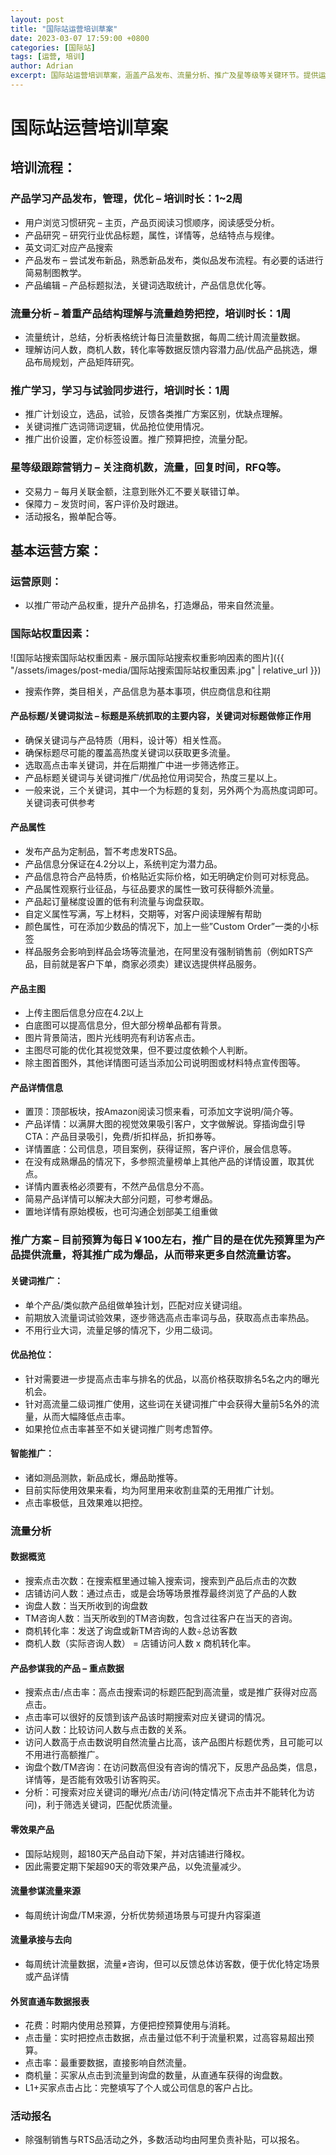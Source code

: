 ```yaml
---
layout: post
title: "国际站运营培训草案"
date: 2023-03-07 17:59:00 +0800
categories: [国际站]
tags: [运营, 培训]
author: Adrian
excerpt: 国际站运营培训草案，涵盖产品发布、流量分析、推广及星等级等关键环节。提供运营原则、权重因素、推广方案及例外情况应对策略，助您提升国际站运营效率。
---
```


# 国际站运营培训草案

## 培训流程：

### 产品学习产品发布，管理，优化 – 培训时长：1~2周

* 用户浏览习惯研究 – 主页，产品页阅读习惯顺序，阅读感受分析。
* 产品研究 – 研究行业优品标题，属性，详情等，总结特点与规律。
* 英文词汇对应产品搜索
* 产品发布 – 尝试发布新品，熟悉新品发布，类似品发布流程。有必要的话进行简易制图教学。
* 产品编辑 – 产品标题拟法，关键词选取统计，产品信息优化等。

### 流量分析 – 着重产品结构理解与流量趋势把控，培训时长：1周

* 流量统计，总结，分析表格统计每日流量数据，每周二统计周流量数据。
* 理解访问人数，商机人数，转化率等数据反馈内容潜力品/优品产品挑选，爆品布局规划，产品矩阵研究。

### 推广学习，学习与试验同步进行，培训时长：1周

* 推广计划设立，选品，试验，反馈各类推广方案区别，优缺点理解。
* 关键词推广选词筛词逻辑，优品抢位使用情况。
* 推广出价设置，定价标签设置。推广预算把控，流量分配。

### 星等级跟踪营销力 – 关注商机数，流量，回复时间，RFQ等。

* 交易力 – 每月关联金额，注意到账外汇不要关联错订单。
* 保障力 – 发货时间，客户评价及时跟进。
* 活动报名，搬单配合等。

## 基本运营方案：

### 运营原则：

* 以推广带动产品权重，提升产品排名，打造爆品，带来自然流量。

### 国际站权重因素：
![国际站搜索国际站权重因素 - 展示国际站搜索权重影响因素的图片]({{ "/assets/images/post-media/国际站搜索国际站权重因素.jpg" | relative_url }})
* 搜索作弊，类目相关，产品信息为基本事项，供应商信息和往期

#### 产品标题/关键词拟法 – 标题是系统抓取的主要内容，关键词对标题做修正作用

* 确保关键词与产品特质（用料，设计等）相关性高。
* 确保标题尽可能的覆盖高热度关键词以获取更多流量。
* 选取高点击率关键词，并在后期推广中进一步筛选修正。
* 产品标题关键词与关键词推广/优品抢位用词契合，热度三星以上。
* 一般来说，三个关键词，其中一个为标题的复刻，另外两个为高热度词即可。关键词表可供参考

#### 产品属性

* 发布产品为定制品，暂不考虑发RTS品。
* 产品信息分保证在4.2分以上，系统判定为潜力品。
* 产品信息符合产品特质，价格贴近实际价格，如无明确定价则可对标竞品。
* 产品属性观察行业征品，与征品要求的属性一致可获得额外流量。
* 产品起订量梯度设置的低有利流量与询盘获取。
* 自定义属性写满，写上材料，交期等，对客户阅读理解有帮助
* 颜色属性，可在添加少数品的情况下，加上一些”Custom Order”一类的小标签
* 样品服务会影响到样品会场等流量池，在阿里没有强制销售前（例如RTS产品，目前就是客户下单，商家必须卖）建议选提供样品服务。

#### 产品主图

* 上传主图后信息分应在4.2以上
* 白底图可以提高信息分，但大部分榜单品都有背景。
* 图片背景简洁，图片光线明亮有利访客点击。
* 主图尽可能的优化其视觉效果，但不要过度依赖个人判断。
* 除主图首图外，其他详情图可适当添加公司说明图或材料特点宣传图等。

#### 产品详情信息

* 置顶：顶部板块，按Amazon阅读习惯来看，可添加文字说明/简介等。
* 产品详情：以满屏大图的视觉效果吸引客户，文字做解说。穿插询盘引导CTA：产品目录吸引，免费/折扣样品，折扣券等。
* 详情置底：公司信息，项目案例，获得证照，客户评价，展会信息等。
* 在没有成熟爆品的情况下，多参照流量榜单上其他产品的详情设置，取其优点。
* 详情内置表格必须要有，不然产品信息分不高。
* 简易产品详情可以解决大部分问题，可参考爆品。
* 置地详情有原始模板，也可沟通企划部美工组重做

### 推广方案 – 目前预算为每日￥100左右，推广目的是在优先预算里为产品提供流量，将其推广成为爆品，从而带来更多自然流量访客。

#### 关键词推广：

* 单个产品/类似款产品组做单独计划，匹配对应关键词组。
* 前期放入流量词试验效果，逐步筛选高点击率词与品，获取高点击率热品。
* 不用行业大词，流量足够的情况下，少用二级词。

#### 优品抢位：

* 针对需要进一步提高点击率与排名的优品，以高价格获取排名5名之内的曝光机会。
* 针对高流量二级词推广使用，这些词在关键词推广中会获得大量前5名外的流量，从而大幅降低点击率。
* 如果抢位点击率甚至不如关键词推广则考虑暂停。

#### 智能推广：

* 诸如测品测款，新品成长，爆品助推等。
* 目前实际使用效果来看，均为阿里用来收割韭菜的无用推广计划。
* 点击率极低，且效果难以把控。

### 流量分析

#### 数据概览

* 搜索点击次数：在搜索框里通过输入搜索词，搜索到产品后点击的次数
* 店铺访问人数：通过点击，或是会场等场景推荐最终浏览了产品的人数
* 询盘人数：当天所收到的询盘数
* TM咨询人数：当天所收到的TM咨询数，包含过往客户在当天的咨询。
* 商机转化率：发送了询盘或新TM咨询的人数÷总访客数
* 商机人数（实际咨询人数） = 店铺访问人数 x 商机转化率。

#### 产品参谋我的产品 – 重点数据

* 搜索点击/点击率：高点击搜索词的标题匹配到高流量，或是推广获得对应高点击。
* 点击率可以很好的反馈到该产品该时期搜索对应关键词的情况。
* 访问人数：比较访问人数与点击数的关系。
* 访问人数高于点击数说明自然流量占比高，该产品图片标题优秀，且可能可以不用进行高额推广。
* 询盘个数/TM咨询：在访问数高但没有咨询的情况下，反思产品品类，信息，详情等，是否能有效吸引访客购买。
* 分析：可搜索对应关键词的曝光/点击/访问(特定情况下点击并不能转化为访问)，利于筛选关键词，匹配优质流量。

#### 零效果产品

* 国际站规则，超180天产品自动下架，并对店铺进行降权。
* 因此需要定期下架超90天的零效果产品，以免流量减少。

#### 流量参谋流量来源

* 每周统计询盘/TM来源，分析优势频道场景与可提升内容渠道

#### 流量承接与去向

* 每周统计流量数据，流量≠咨询，但可以反馈总体访客数，便于优化特定场景或产品详情

#### 外贸直通车数据报表

* 花费：时期内使用总预算，方便把控预算使用与消耗。
* 点击量：实时把控点击数据，点击量过低不利于流量积累，过高容易超出预算。
* 点击率：最重要数据，直接影响自然流量。
* 商机量：买家从点击到流量到询盘的数量，从直通车获得的询盘数。
* L1+买家点击占比：完整填写了个人或公司信息的客户占比。

### 活动报名

* 除强制销售与RTS品活动之外，多数活动均由阿里负责补贴，可以报名。
